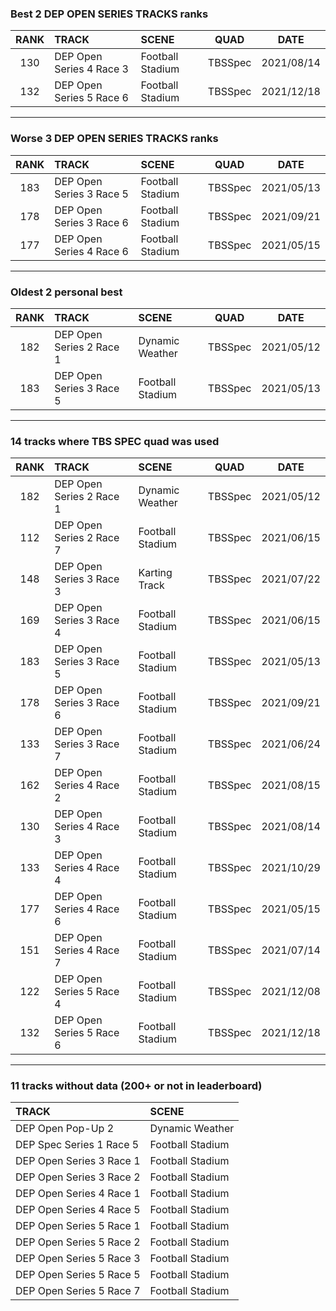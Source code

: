 ### Best 2 DEP OPEN SERIES TRACKS ranks
|RANK|TRACK|SCENE|QUAD|DATE|
|:---:|:---|:---|:---:|:---:|
|130|DEP Open Series 4 Race 3|Football Stadium|TBSSpec|2021/08/14|
|132|DEP Open Series 5 Race 6|Football Stadium|TBSSpec|2021/12/18|
---
### Worse 3 DEP OPEN SERIES TRACKS ranks
|RANK|TRACK|SCENE|QUAD|DATE|
|:---:|:---|:---|:---:|:---:|
|183|DEP Open Series 3 Race 5|Football Stadium|TBSSpec|2021/05/13|
|178|DEP Open Series 3 Race 6|Football Stadium|TBSSpec|2021/09/21|
|177|DEP Open Series 4 Race 6|Football Stadium|TBSSpec|2021/05/15|
---
### Oldest 2 personal best
|RANK|TRACK|SCENE|QUAD|DATE|
|:---:|:---|:---|:---:|:---:|
|182|DEP Open Series 2 Race 1|Dynamic Weather|TBSSpec|2021/05/12|
|183|DEP Open Series 3 Race 5|Football Stadium|TBSSpec|2021/05/13|
---
### 14 tracks where TBS SPEC quad was used
|RANK|TRACK|SCENE|QUAD|DATE|
|:---:|:---|:---|:---:|:---:|
|182|DEP Open Series 2 Race 1|Dynamic Weather|TBSSpec|2021/05/12|
|112|DEP Open Series 2 Race 7|Football Stadium|TBSSpec|2021/06/15|
|148|DEP Open Series 3 Race 3|Karting Track|TBSSpec|2021/07/22|
|169|DEP Open Series 3 Race 4|Football Stadium|TBSSpec|2021/06/15|
|183|DEP Open Series 3 Race 5|Football Stadium|TBSSpec|2021/05/13|
|178|DEP Open Series 3 Race 6|Football Stadium|TBSSpec|2021/09/21|
|133|DEP Open Series 3 Race 7|Football Stadium|TBSSpec|2021/06/24|
|162|DEP Open Series 4 Race 2|Football Stadium|TBSSpec|2021/08/15|
|130|DEP Open Series 4 Race 3|Football Stadium|TBSSpec|2021/08/14|
|133|DEP Open Series 4 Race 4|Football Stadium|TBSSpec|2021/10/29|
|177|DEP Open Series 4 Race 6|Football Stadium|TBSSpec|2021/05/15|
|151|DEP Open Series 4 Race 7|Football Stadium|TBSSpec|2021/07/14|
|122|DEP Open Series 5 Race 4|Football Stadium|TBSSpec|2021/12/08|
|132|DEP Open Series 5 Race 6|Football Stadium|TBSSpec|2021/12/18|
---
### 11 tracks without data (200+ or not in leaderboard)
|TRACK|SCENE|
|:---|:---|
|DEP Open Pop-Up 2|Dynamic Weather|
|DEP Spec Series 1 Race 5|Football Stadium|
|DEP Open Series 3 Race 1|Football Stadium|
|DEP Open Series 3 Race 2|Football Stadium|
|DEP Open Series 4 Race 1|Football Stadium|
|DEP Open Series 4 Race 5|Football Stadium|
|DEP Open Series 5 Race 1|Football Stadium|
|DEP Open Series 5 Race 2|Football Stadium|
|DEP Open Series 5 Race 3|Football Stadium|
|DEP Open Series 5 Race 5|Football Stadium|
|DEP Open Series 5 Race 7|Football Stadium|
